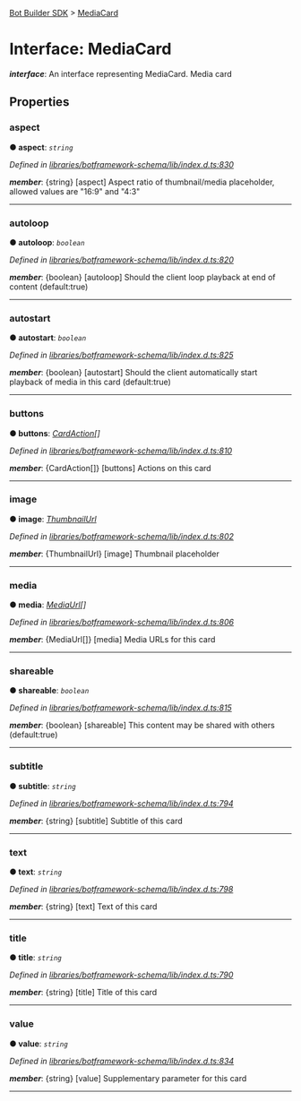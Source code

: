 [Bot Builder SDK](../README.md) > [MediaCard](../interfaces/botbuilder.mediacard.md)



# Interface: MediaCard

*__interface__*: An interface representing MediaCard. Media card



## Properties
<a id="aspect"></a>

###  aspect

**●  aspect**:  *`string`* 

*Defined in [libraries/botframework-schema/lib/index.d.ts:830](https://github.com/Microsoft/botbuilder-js/blob/ce808e0/libraries/botframework-schema/lib/index.d.ts#L830)*


*__member__*: {string} [aspect] Aspect ratio of thumbnail/media placeholder, allowed values are "16:9" and "4:3"





___

<a id="autoloop"></a>

###  autoloop

**●  autoloop**:  *`boolean`* 

*Defined in [libraries/botframework-schema/lib/index.d.ts:820](https://github.com/Microsoft/botbuilder-js/blob/ce808e0/libraries/botframework-schema/lib/index.d.ts#L820)*


*__member__*: {boolean} [autoloop] Should the client loop playback at end of content (default:true)





___

<a id="autostart"></a>

###  autostart

**●  autostart**:  *`boolean`* 

*Defined in [libraries/botframework-schema/lib/index.d.ts:825](https://github.com/Microsoft/botbuilder-js/blob/ce808e0/libraries/botframework-schema/lib/index.d.ts#L825)*


*__member__*: {boolean} [autostart] Should the client automatically start playback of media in this card (default:true)





___

<a id="buttons"></a>

###  buttons

**●  buttons**:  *[CardAction](botbuilder.cardaction.md)[]* 

*Defined in [libraries/botframework-schema/lib/index.d.ts:810](https://github.com/Microsoft/botbuilder-js/blob/ce808e0/libraries/botframework-schema/lib/index.d.ts#L810)*


*__member__*: {CardAction[]} [buttons] Actions on this card





___

<a id="image"></a>

###  image

**●  image**:  *[ThumbnailUrl](botbuilder.thumbnailurl.md)* 

*Defined in [libraries/botframework-schema/lib/index.d.ts:802](https://github.com/Microsoft/botbuilder-js/blob/ce808e0/libraries/botframework-schema/lib/index.d.ts#L802)*


*__member__*: {ThumbnailUrl} [image] Thumbnail placeholder





___

<a id="media"></a>

###  media

**●  media**:  *[MediaUrl](botbuilder.mediaurl.md)[]* 

*Defined in [libraries/botframework-schema/lib/index.d.ts:806](https://github.com/Microsoft/botbuilder-js/blob/ce808e0/libraries/botframework-schema/lib/index.d.ts#L806)*


*__member__*: {MediaUrl[]} [media] Media URLs for this card





___

<a id="shareable"></a>

###  shareable

**●  shareable**:  *`boolean`* 

*Defined in [libraries/botframework-schema/lib/index.d.ts:815](https://github.com/Microsoft/botbuilder-js/blob/ce808e0/libraries/botframework-schema/lib/index.d.ts#L815)*


*__member__*: {boolean} [shareable] This content may be shared with others (default:true)





___

<a id="subtitle"></a>

###  subtitle

**●  subtitle**:  *`string`* 

*Defined in [libraries/botframework-schema/lib/index.d.ts:794](https://github.com/Microsoft/botbuilder-js/blob/ce808e0/libraries/botframework-schema/lib/index.d.ts#L794)*


*__member__*: {string} [subtitle] Subtitle of this card





___

<a id="text"></a>

###  text

**●  text**:  *`string`* 

*Defined in [libraries/botframework-schema/lib/index.d.ts:798](https://github.com/Microsoft/botbuilder-js/blob/ce808e0/libraries/botframework-schema/lib/index.d.ts#L798)*


*__member__*: {string} [text] Text of this card





___

<a id="title"></a>

###  title

**●  title**:  *`string`* 

*Defined in [libraries/botframework-schema/lib/index.d.ts:790](https://github.com/Microsoft/botbuilder-js/blob/ce808e0/libraries/botframework-schema/lib/index.d.ts#L790)*


*__member__*: {string} [title] Title of this card





___

<a id="value"></a>

###  value

**●  value**:  *`string`* 

*Defined in [libraries/botframework-schema/lib/index.d.ts:834](https://github.com/Microsoft/botbuilder-js/blob/ce808e0/libraries/botframework-schema/lib/index.d.ts#L834)*


*__member__*: {string} [value] Supplementary parameter for this card





___


